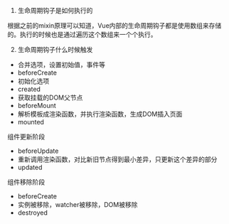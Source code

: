 1. 生命周期钩子是如何执行的

根据之前的mixin原理可以知道，Vue内部的生命周期钩子都是使用数组来存储的。执行的时候也是通过遍历这个数组来一个个执行。

2. 生命周期钩子什么时候触发

- 合并选项，设置初始值，事件等
- beforeCreate
- 初始化选项
- created
- 获取挂载的DOM父节点
- beforeMount
- 解析模板成渲染函数，并执行渲染函数，生成DOM插入页面
- mounted



组件更新阶段

- beforeUpdate
- 重新调用渲染函数，对比新旧节点得到最小差异，只更新这个差异的部分
- updated



组件移除阶段

- beforeCreate
- 实例被移除，watcher被移除，DOM被移除
- destroyed